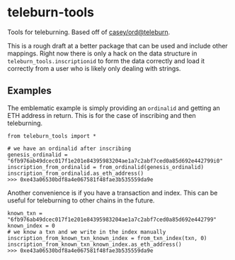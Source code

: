 # teleburn-tools
Tools for teleburning. Based off of [casey/ord@teleburn](https://github.com/casey/ord/tree/5bfb1bab7bd4e85866574b4c80a6d4b848b8a519).

This is a rough draft at a better package that can be used and include other
mappings. Right now there is only a hack on the data structure in
`teleburn_tools.inscriptionid` to form the data correctly and load it correctly
from a user who is likely only dealing with strings.


## Examples

The emblematic example is simply providing an `ordinalid` and getting an ETH
address in return. This is for the case of inscribing and then teleburning.
```
from teleburn_tools import * 

# we have an ordinalid after inscribing
genesis_ordinalid = "6fb976ab49dcec017f1e201e84395983204ae1a7c2abf7ced0a85d692e442799i0"
inscription_from_ordinalid = from_ordinalid(genesis_ordinalid)
inscription_from_ordinalid.as_eth_address()
>>> 0xe43a06530bdf8a4e067581f48fae3b535559da9e
```


Another convenience is if you have a transaction and index. 
This can be useful for teleburning to other chains in the future.
```
known_txn = "6fb976ab49dcec017f1e201e84395983204ae1a7c2abf7ced0a85d692e442799"
known_index = 0
# we know a txn and we write in the index manually
inscription_from_known_txn_known_index = from_txn_index(txn, 0)
inscription_from_known_txn_known_index.as_eth_address()
>>> 0xe43a06530bdf8a4e067581f48fae3b535559da9e
```

